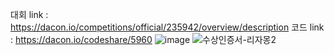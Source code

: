 대회 link : https://dacon.io/competitions/official/235942/overview/description
코드 link : https://dacon.io/codeshare/5960
![image](https://user-images.githubusercontent.com/74644453/179498022-4be1e564-96b5-487f-bd03-c9873d85d588.png)
![수상인증서-리자몽2](https://user-images.githubusercontent.com/74644453/185380878-98a9d19d-a235-4d44-bcb2-fc97f82e4d15.png)
